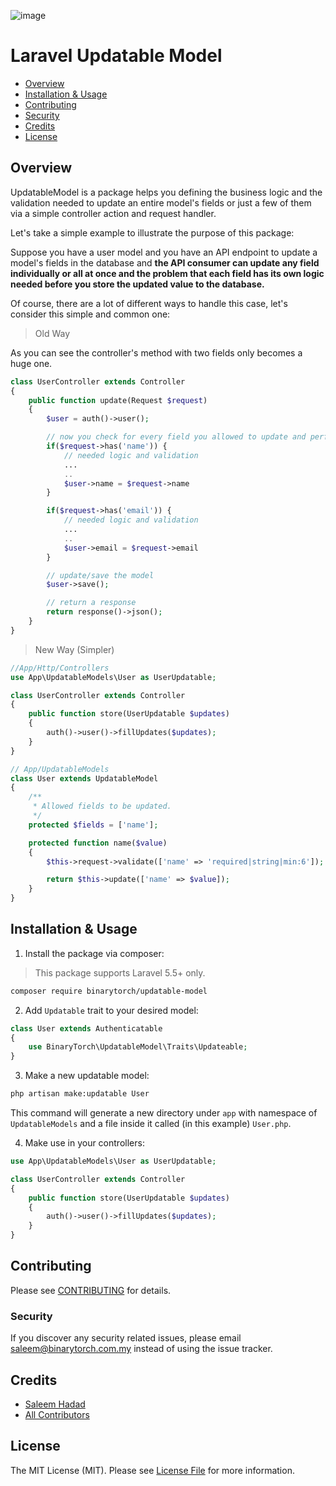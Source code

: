 ![image](https://pbs.twimg.com/media/D-k9Gg1WsAINxkt.jpg:large)

# Laravel Updatable Model

- [Overview](#overview)
- [Installation & Usage](#installation--usage)
- [Contributing](#contributing)
- [Security](#security)
- [Credits](#credits)
- [License](#license)


## Overview

UpdatableModel is a package helps you defining the business logic and the validation needed to update an entire model's fields or just a few of them via a simple controller action and request handler.

Let's take a simple example to illustrate the purpose of this package:

Suppose you have a user model and you have an API endpoint to update a model's fields in the database and **the API consumer can update any field individually or all at once and the problem that each field has its own logic needed before you store the updated value to the database.**


Of course, there are a lot of different ways to handle this case, let's consider this simple  and common one:

> Old Way

As you can see the controller's method with two fields only becomes a huge one.

```php
class UserController extends Controller
{
    public function update(Request $request)
    {
        $user = auth()->user();

        // now you check for every field you allowed to update and perform the needed logic.
        if($request->has('name')) {
            // needed logic and validation
            ...
            ..
            $user->name = $request->name
        }

        if($request->has('email')) {
            // needed logic and validation
            ...
            ..
            $user->email = $request->email
        }

        // update/save the model
        $user->save();

        // return a response
        return response()->json();
    }
}
```

> New Way (Simpler)

```php
//App/Http/Controllers
use App\UpdatableModels\User as UserUpdatable;

class UserController extends Controller
{
    public function store(UserUpdatable $updates)
    {
        auth()->user()->fillUpdates($updates);
    }
}

// App/UpdatableModels
class User extends UpdatableModel
{
    /**
     * Allowed fields to be updated.
     */
    protected $fields = ['name'];

    protected function name($value)
    {
        $this->request->validate(['name' => 'required|string|min:6']);

        return $this->update(['name' => $value]);
    }
}
```

## Installation & Usage

1. Install the package via composer:

> This package supports Laravel 5.5+ only.

```bash
composer require binarytorch/updatable-model
```

2. Add `Updatable` trait to your desired model:

```php
class User extends Authenticatable
{
    use BinaryTorch\UpdatableModel\Traits\Updateable;
}
```

3. Make a new updatable model:

```bash
php artisan make:updatable User
```

This command will generate a new directory under `app` with namespace of `UpdatableModels` and a file inside it called (in this example) `User.php`.

4. Make use in your controllers:

```php
use App\UpdatableModels\User as UserUpdatable;

class UserController extends Controller
{
    public function store(UserUpdatable $updates)
    {
        auth()->user()->fillUpdates($updates);
    }
}
```

## Contributing

Please see [CONTRIBUTING](CONTRIBUTING.md) for details.

### Security

If you discover any security related issues, please email saleem@binarytorch.com.my instead of using the issue tracker.

## Credits

- [Saleem Hadad](https://github.com/saleem-hadad)
- [All Contributors](../../contributors)

## License

The MIT License (MIT). Please see [License File](LICENSE.md) for more information.
